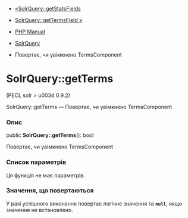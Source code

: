 - [«SolrQuery::getStatsFields](solrquery.getstatsfields.md)
- [SolrQuery::getTermsField »](solrquery.gettermsfield.md)

- [PHP Manual](index.md)
- [SolrQuery](class.solrquery.md)
- Повертає, чи увімкнено TermsComponent

# SolrQuery::getTerms

(PECL solr \> u003d 0.9.2)

SolrQuery::getTerms — Повертає, чи увімкнено TermsComponent

### Опис

public **SolrQuery::getTerms**(): bool

Повертає, чи увімкнено TermsComponent

### Список параметрів

Ця функція не має параметрів.

### Значення, що повертаються

У разі успішного виконання повертає логічне значення та
**`null`**, якщо значення не встановлено.
